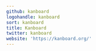 ```yaml
---
github: kanboard
logohandle: kanboard
sort: kanboard
title: Kanboard
twitter: kanboard
website: 'https://kanboard.org/'
---
```

